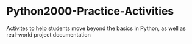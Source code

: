 # Python2000-Practice-Activities
Activites to help students move beyond the basics in Python, as well as real-world project documentation
